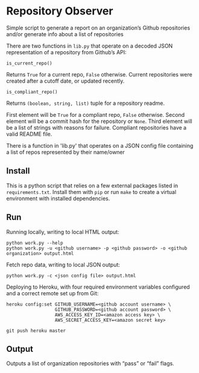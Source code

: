 Repository Observer
===================

Simple script to generate a report on an organization’s Github repositories
		and/or generate info about a list of repositories

There are two functions in `lib.py` that operate on a decoded JSON
representation of a repository from Github’s API:

`is_current_repo()`

Returns `True` for a current repo, `False` otherwise. Current repositories
were created after a cutoff date, or updated recently.

`is_compliant_repo()`

Returns `(boolean, string, list)` tuple for a repository readme.

First element will be `True` for a compliant repo, `False` otherwise.
Second element will be a commit hash for the repository or `None`.
Third element will be a list of strings with reasons for failure.
Compliant repositories have a valid README file.

There is a function in 'lib.py' that operates on a JSON config file 
containing a list of repos represented by their name/owner

Install
-------

This is a python script that relies on a few external packages listed in
`requirements.txt`. Install them with `pip` or run `make` to create a virtual
environment with installed dependencies.

Run
---

Running locally, writing to local HTML output:

    python work.py --help
    python work.py -u <github username> -p <github password> -o <github organization> output.html

Fetch repo data, writing to local JSON output:

	python work.py -c <json config file> output.html

Deploying to Heroku, with four required environment variables configured and
a correct remote set up from Git:

    heroku config:set GITHUB_USERNAME=<github account username> \
                      GITHUB_PASSWORD=<github account password> \
                      AWS_ACCESS_KEY_ID=<amazon access key> \
                      AWS_SECRET_ACCESS_KEY=<amazon secret key>
    
    git push heroku master

Output
------

Outputs a list of organization repositories with “pass” or “fail” flags.
